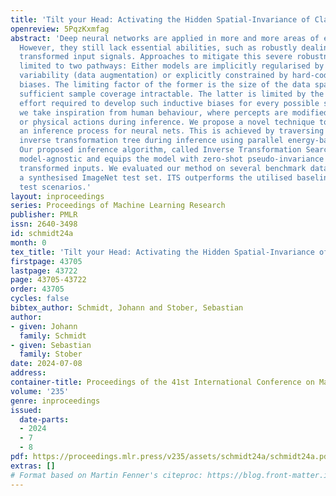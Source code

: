 ```yaml
---
title: 'Tilt your Head: Activating the Hidden Spatial-Invariance of Classifiers'
openreview: 5PqzKxmfag
abstract: 'Deep neural networks are applied in more and more areas of everyday life.
  However, they still lack essential abilities, such as robustly dealing with spatially
  transformed input signals. Approaches to mitigate this severe robustness issue are
  limited to two pathways: Either models are implicitly regularised by increased sample
  variability (data augmentation) or explicitly constrained by hard-coded inductive
  biases. The limiting factor of the former is the size of the data space, which renders
  sufficient sample coverage intractable. The latter is limited by the engineering
  effort required to develop such inductive biases for every possible scenario. Instead,
  we take inspiration from human behaviour, where percepts are modified by mental
  or physical actions during inference. We propose a novel technique to emulate such
  an inference process for neural nets. This is achieved by traversing a sparsified
  inverse transformation tree during inference using parallel energy-based evaluations.
  Our proposed inference algorithm, called Inverse Transformation Search (ITS), is
  model-agnostic and equips the model with zero-shot pseudo-invariance to spatially
  transformed inputs. We evaluated our method on several benchmark datasets, including
  a synthesised ImageNet test set. ITS outperforms the utilised baselines on all zero-shot
  test scenarios.'
layout: inproceedings
series: Proceedings of Machine Learning Research
publisher: PMLR
issn: 2640-3498
id: schmidt24a
month: 0
tex_title: 'Tilt your Head: Activating the Hidden Spatial-Invariance of Classifiers'
firstpage: 43705
lastpage: 43722
page: 43705-43722
order: 43705
cycles: false
bibtex_author: Schmidt, Johann and Stober, Sebastian
author:
- given: Johann
  family: Schmidt
- given: Sebastian
  family: Stober
date: 2024-07-08
address:
container-title: Proceedings of the 41st International Conference on Machine Learning
volume: '235'
genre: inproceedings
issued:
  date-parts:
  - 2024
  - 7
  - 8
pdf: https://proceedings.mlr.press/v235/assets/schmidt24a/schmidt24a.pdf
extras: []
# Format based on Martin Fenner's citeproc: https://blog.front-matter.io/posts/citeproc-yaml-for-bibliographies/
---
```

